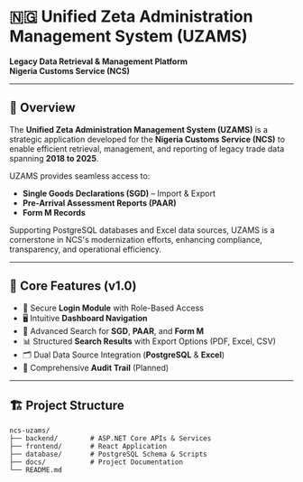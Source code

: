 # 🇳🇬 Unified Zeta Administration Management System (UZAMS)

**Legacy Data Retrieval & Management Platform**  
**Nigeria Customs Service (NCS)**

---

## 📖 Overview
The **Unified Zeta Administration Management System (UZAMS)** is a strategic application developed for the **Nigeria Customs Service (NCS)** to enable efficient retrieval, management, and reporting of legacy trade data spanning **2018 to 2025**.

UZAMS provides seamless access to:
- **Single Goods Declarations (SGD)** – Import & Export
- **Pre-Arrival Assessment Reports (PAAR)**
- **Form M Records**

Supporting PostgreSQL databases and Excel data sources, UZAMS is a cornerstone in NCS's modernization efforts, enhancing compliance, transparency, and operational efficiency.

---

## 🚀 Core Features (v1.0)
- 🔐 Secure **Login Module** with Role-Based Access
- 🖥️ Intuitive **Dashboard Navigation**
- 🔎 Advanced Search for **SGD**, **PAAR**, and **Form M**
- 📊 Structured **Search Results** with Export Options (PDF, Excel, CSV)
- 🗂️ Dual Data Source Integration (**PostgreSQL** & **Excel**)
- 📝 Comprehensive **Audit Trail** (Planned)

---

## 🏗️ Project Structure
```plaintext
ncs-uzams/
├── backend/        # ASP.NET Core APIs & Services
├── frontend/       # React Application
├── database/       # PostgreSQL Schema & Scripts
├── docs/           # Project Documentation
└── README.md

